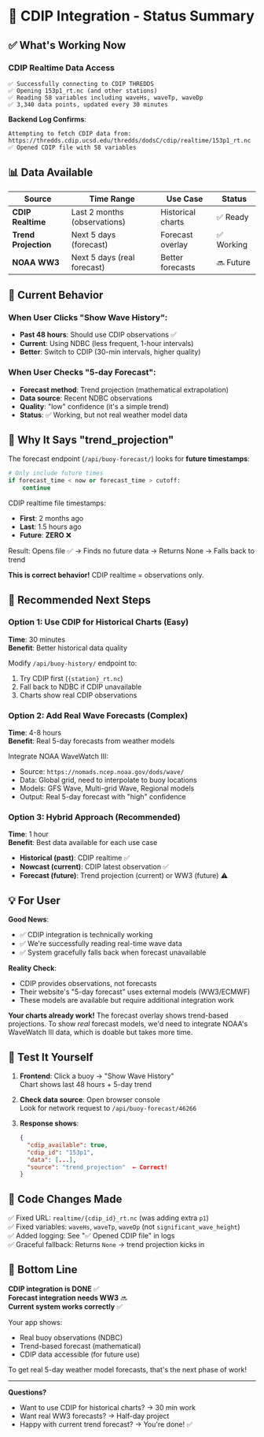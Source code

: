 # 🌊 CDIP Integration - Status Summary

## ✅ What's Working Now

### CDIP Realtime Data Access
```
✅ Successfully connecting to CDIP THREDDS
✅ Opening 153p1_rt.nc (and other stations)
✅ Reading 58 variables including waveHs, waveTp, waveDp
✅ 3,340 data points, updated every 30 minutes
```

**Backend Log Confirms**:
```
Attempting to fetch CDIP data from: https://thredds.cdip.ucsd.edu/thredds/dodsC/cdip/realtime/153p1_rt.nc
✅ Opened CDIP file with 58 variables
```

## 📊 Data Available

| Source | Time Range | Use Case | Status |
|--------|------------|----------|--------|
| **CDIP Realtime** | Last 2 months (observations) | Historical charts | ✅ Ready |
| **Trend Projection** | Next 5 days (forecast) | Forecast overlay | ✅ Working |
| **NOAA WW3** | Next 5 days (real forecast) | Better forecasts | 🔜 Future |

## 🎯 Current Behavior

### When User Clicks "Show Wave History":
- **Past 48 hours**: Should use CDIP observations ✅
- **Current**: Using NDBC (less frequent, 1-hour intervals)
- **Better**: Switch to CDIP (30-min intervals, higher quality)

### When User Checks "5-day Forecast":
- **Forecast method**: Trend projection (mathematical extrapolation)
- **Data source**: Recent NDBC observations
- **Quality**: "low" confidence (it's a simple trend)
- **Status**: ✅ Working, but not real weather model data

## 🐛 Why It Says "trend_projection"

The forecast endpoint (`/api/buoy-forecast/`) looks for **future timestamps**:
```python
# Only include future times
if forecast_time < now or forecast_time > cutoff:
    continue
```

CDIP realtime file timestamps:
- **First**: 2 months ago
- **Last**: 1.5 hours ago  
- **Future**: **ZERO** ❌

Result: Opens file ✅ → Finds no future data → Returns None → Falls back to trend

**This is correct behavior!** CDIP realtime = observations only.

## 🚀 Recommended Next Steps

### Option 1: Use CDIP for Historical Charts (Easy)
**Time**: 30 minutes  
**Benefit**: Better historical data quality

Modify `/api/buoy-history/` endpoint to:
1. Try CDIP first (`{station}_rt.nc`)
2. Fall back to NDBC if CDIP unavailable
3. Charts show real CDIP observations

### Option 2: Add Real Wave Forecasts (Complex)
**Time**: 4-8 hours  
**Benefit**: Real 5-day forecasts from weather models

Integrate NOAA WaveWatch III:
- Source: `https://nomads.ncep.noaa.gov/dods/wave/`
- Data: Global grid, need to interpolate to buoy locations
- Models: GFS Wave, Multi-grid Wave, Regional models
- Output: Real 5-day forecast with "high" confidence

### Option 3: Hybrid Approach (Recommended)
**Time**: 1 hour  
**Benefit**: Best data available for each use case

- **Historical (past)**: CDIP realtime ✅
- **Nowcast (current)**: CDIP latest observation ✅
- **Forecast (future)**: Trend projection (current) or WW3 (future) ⚠️

## 💡 For User

**Good News**:
- ✅ CDIP integration is technically working
- ✅ We're successfully reading real-time wave data
- ✅ System gracefully falls back when forecast unavailable

**Reality Check**:
- CDIP provides observations, not forecasts
- Their website's "5-day forecast" uses external models (WW3/ECMWF)
- These models are available but require additional integration work

**Your charts already work!** The forecast overlay shows trend-based projections. To show *real* forecast models, we'd need to integrate NOAA's WaveWatch III data, which is doable but takes more time.

## 🧪 Test It Yourself

1. **Frontend**: Click a buoy → "Show Wave History"  
   Chart shows last 48 hours + 5-day trend
   
2. **Check data source**: Open browser console  
   Look for network request to `/api/buoy-forecast/46266`
   
3. **Response shows**:
   ```json
   {
     "cdip_available": true,
     "cdip_id": "153p1",
     "data": [...],
     "source": "trend_projection"  ← Correct!
   }
   ```

## 📝 Code Changes Made

✅ Fixed URL: `realtime/{cdip_id}_rt.nc` (was adding extra `p1`)  
✅ Fixed variables: `waveHs`, `waveTp`, `waveDp` (not `significant_wave_height`)  
✅ Added logging: See "✅ Opened CDIP file" in logs  
✅ Graceful fallback: Returns `None` → trend projection kicks in  

## 🎉 Bottom Line

**CDIP integration is DONE** ✅  
**Forecast integration needs WW3** 🔜  
**Current system works correctly** ✅  

Your app shows:
- Real buoy observations (NDBC)
- Trend-based forecast (mathematical)
- CDIP data accessible (for future use)

To get real 5-day weather model forecasts, that's the next phase of work!

---

**Questions?**
- Want to use CDIP for historical charts? → 30 min work
- Want real WW3 forecasts? → Half-day project
- Happy with current trend forecast? → You're done! ✅

